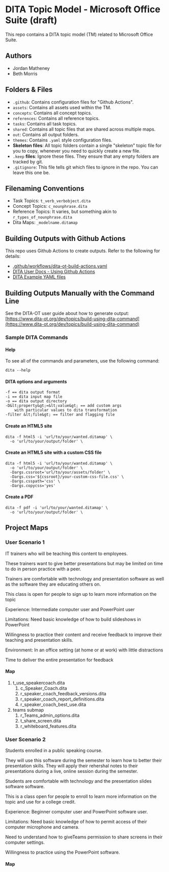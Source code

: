 # DITA Topic Model - Microsoft Office Suite (draft)

This repo contains a DITA topic model (TM) related to Microsoft Office Suite.

## Authors

- Jordan Matheney
- Beth Morris

## Folders &amp; Files

- `.github`: Contains configuration files for "Github Actions".
- `assets`: Contains all assets used within the TM.
- `concepts`: Contains all concept topics.
- `references`: Contains all reference topics.
- `tasks`: Contains all task topics.
- `shared`: Contains all topic files that are shared across multiple maps.
- `out`: Contains all output folders.
- `themes`: Contains `.yaml` style configuration files.
- **Skeleton files**: All topic folders contain a single "skeleton" topic file for you to copy, whenever you need to quickly create a new file.
- `.keep` **files**: Ignore these files. They ensure that any empty folders are tracked by git. 
- `.gitignore`: This file tells git which files to ignore in the repo. You can leave this one be.

## Filenaming Conventions

- Task Topics: `t_verb_verbobject.dita`
- Concept Topics: `c_nounphrase.dita`
- Reference Topics: It varies, but something akin to `r_types_of_nounphrase.dita`
- Dita Maps: `_modelname.ditamap`

## Building Outputs with Github Actions

This repo uses Github Actions to create outputs. Refer to the following for details: 

- [.github/workflows/dita-ot-build-actions.yaml](.github/workflows/dita-ot-build-actions.yaml)
- [DITA User Docs - Using Github Actions](https://www.dita-ot.org/dev/topics/using-github-actions)
- [DITA Example YAML files](https://github.com/dita-ot/docs/blob/develop/samples/github-actions/build-using-a-project-file.yaml)

## Building Outputs Manually with the Command Line

See the DITA-OT user guide about how to generate output: [https://www.dita-ot.org/dev/topics/build-using-dita-command](https://www.dita-ot.org/dev/topics/build-using-dita-command)

### Sample DITA Commands

#### Help

To see all of the commands and parameters, use the following command:

```
dita --help
```

#### DITA options and arguments

```
-f == dita output format
-i == dita input map file
-o == dita output directory
-D&lt;property&gt;=&lt;value&gt; == add custom args
    with particular values to dita transformation
-filter &lt;file&gt; == filter and flagging file
```

#### Create an HTML5 site

```
dita -f html5 -i 'url/to/your/wanted.ditamap' \
  -o 'url/to/your/output/folder' \
```

#### Create an HTML5 site with a custom CSS file

```
dita -f html5 -i 'url/to/your/wanted.ditamap' \
  -o 'url/to/your/output/folder' \
  -Dargs.cssroot='url/to/your/assets/folder' \
  -Dargs.css='${cssroot}/your-custom-css-file.css' \
  -Dargs.csspath='css' \
  -Dargs.copycss='yes'
```

#### Create a PDF

```
dita -f pdf -i 'url/to/your/wanted.ditamap' \
  -o 'url/to/your/output/folder' \
```
## Project Maps
### User Scenario 1
IT trainers who will be teaching this content to employees.

These trainers want to give better presentations but may be limited on time to do in person practice with a peer. 

Trainers are comfortable with technology and presentation software as well as the software they are educating others on.

This class is open for people to sign up to learn more information on the topic

Experience: Intermediate computer user and PowerPoint user

Limitations: Need basic knowledge of how to build slideshows in PowerPoint

Willingness to practice their content and receive feedback to improve their teaching and presentation skills. 

Environment: In an office setting (at home or at work) with little distractions 

Time to deliver the entire presentation for feedback

#### Map
1. t_use_speakercoach.dita
   1. c_Speaker_Coach.dita
   2. r_speaker_coach_feedback_versions.dita
   3. r_speaker_coach_report_definitions.dita
   4. r_speaker_coach_best_use.dita
2. teams submap
   1. r_Teams_admin_options.dita
   2. t_share_screen.dita
   3. r_whiteboard_features.dita

### User Scenario 2
Students enrolled in a public speaking course.

They will use this software during the semester to learn how to better their presentation skills. They will apply their rehershal notes to their presentations during a live, online session during the semester. 

Students are comfortable with technology and the presentation slides software software. 

This is a class open for people to enroll to learn more information on the topic and use for a college credit. 

Experience: Beginner computer user and PowerPoint software user.

Limitations: Need basic knowledge of how to permit access of their computer microphone and camera.

Need to understand how to giveTeams permission to share screens in their computer settings.

Willingness to practice using the PowerPoint software.

#### Map

